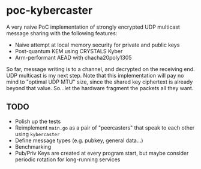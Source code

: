 # poc-kybercaster

A very naive PoC implementation of strongly encrypted UDP multicast message sharing with the following features:

- Naive attempt at local memory security for private and public keys
- Post-quantum KEM using CRYSTALS Kyber
- Arm-performant AEAD with chacha20poly1305

So far, message writing is to a channel, and decrypted on the receiving end. UDP multicast is my next step. Note that
this implementation will pay no mind to "optimal UDP MTU" size, since the shared key ciphertext is already beyond that
value. So...let the hardware fragment the packets all they want.

## TODO

- Polish up the tests
- Reimplement `main.go` as a pair of "peercasters" that speak to each other using `kybercaster`
- Define message types (e.g. pubkey, general data...)
- Benchmarking
- Pub/Priv Keys are created at every program start, but maybe consider periodic rotation for long-running services
